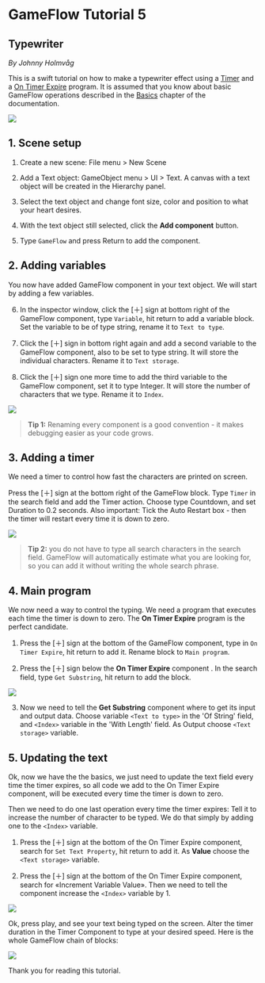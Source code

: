# GameFlow Tutorial 5
## Typewriter
*By Johnny Holmvåg*

This is a swift tutorial on how to make a typewriter effect using a [Timer](../docs/reference/blocks.md#Timer.md) and a [On Timer Expire](../docs/reference/blocks.md#OnTimerExpire.md) program. It is assumed that you know about basic GameFlow operations described in the [Basics](../docs/basics.md) chapter of the documentation.

![](images/t05-0.gif)

## 1. Scene setup

1. Create a new scene: File menu &gt; New Scene

2. Add a Text object: GameObject menu &gt; UI &gt; Text. A canvas with a text object will be created in the Hierarchy panel.

3. Select the text object and change font size, color and position to what your heart desires.

4. With the text object still selected, click the **Add component** button.

5. Type `GameFlow` and press Return to add the component.

## 2. Adding variables

You now have added GameFlow component in your text object. We will start by adding a few variables.

6. In the inspector window, click the \[＋\] sign at bottom right of the GameFlow component, type `Variable`, hit return to add a variable block. Set the variable to be of type string, rename it to `Text to type`.

7. Click the \[＋\] sign in bottom right again and add a second variable to the GameFlow component, also to be set to type string. It will store the individual characters. Rename it to `Text storage`.

8. Click the \[＋\] sign one more time to add the third variable to the GameFlow component, set it to type Integer. It will store the number of characters that we type. Rename it to `Index`.

![](images/t05-2-1.jpg)

> **Tip 1:** Renaming every component is a good convention - it makes debugging easier as your code grows.

## 3. Adding a timer

We need a timer to control how fast the characters are printed on screen.

Press the \[＋\] sign at the bottom right of the GameFlow block. Type `Timer` in the search field and add the Timer action. Choose type Countdown, and set Duration to 0.2 seconds. Also important: Tick the Auto Restart box - then the timer will restart every time it is down to zero.

![](images/t05-3-1.jpg)

> **Tip 2:** you do not have to type all search characters in the search field. GameFlow will automatically estimate what you are looking for, so you can add it without writing the whole search phrase.

## 4. Main program

We now need a way to control the typing. We need a program that executes each time the timer is down to zero. The **On Timer Expire** program is the perfect candidate.

1. Press the \[＋\] sign at the bottom of the GameFlow component, type in `On Timer Expire`, hit return to add it. Rename block to `Main program`.

2. Press the \[＋\] sign below the **On Timer Expire** component . In the search field, type `Get Substring`, hit return to add the block.

![](images/t05-4-1.jpg)

3. Now we need to tell the **Get Substring** component where to get its input and output data. Choose variable `<Text to type>` in the 'Of String' field, and `<Index>` variable in the 'With Length' field. As Output choose `<Text storage>` variable.

## 5. Updating the text

Ok, now we have the the basics, we just need to update the text field every time the timer expires, so all code we add to the On Timer Expire component, will be executed every time the timer is down to zero.

Then we need to do one last operation every time the timer expires: Tell it to increase the number of character to be typed. We do that simply by adding one to the `<Index>` variable.

1. Press the \[＋\] sign at the bottom of the On Timer Expire component, search for `Set Text Property`, hit return to add it. As **Value** choose the `<Text storage>` variable.

2. Press the \[＋\] sign at the bottom of the On Timer Expire component, search for «Increment Variable Value». Then we need to tell the component increase the `<Index>` variable by 1.

![](images/t05-5-1.jpg)

Ok, press play, and see your text being typed on the screen. Alter the timer duration in the Timer Component to type at your desired speed. Here is the whole GameFlow chain of blocks:

![](images/t05-5-2.jpg)

Thank you for reading this tutorial.
